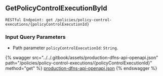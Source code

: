 
## GetPolicyControlExecutionById
`RESTful Endpoint: get /policies/policy-control-executions/{policyControlExecutionId}`



### Input Query Parameters
* Path parameter `policyControlExecutionId`: `String`.  
  


{% swagger src="../../.gitbook/assets/production-dfns-api-openapi.json" path="/policies/policy-control-executions/{policyControlExecutionId}" method="get" %}
[production-dfns-api-openapi.json](../../.gitbook/assets/production-dfns-api-openapi.json)
{% endswagger %}
